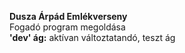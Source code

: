 <b> Dusza Árpád Emlékverseny </b> <br>
Fogadó program megoldása <br>
<b>'dev' ág:</b> aktívan változtatandó, teszt ág
